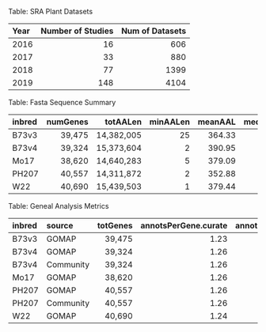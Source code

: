 Table: SRA Plant Datasets

|Year | Number of Studies| Num of Datasets|
|:----|-----------------:|---------------:|
|2016 |                16|             606|
|2017 |                33|             880|
|2018 |                77|            1399|
|2019 |               148|            4104|

Table: Fasta Sequence Summary

|inbred | numGenes|   totAALen| minAALen| meanAAL| medAAL| maxAALen| smallGeneProp|
|:------|--------:|----------:|--------:|-------:|------:|--------:|-------------:|
|B73v3  |   39,475| 14,382,005|       25|  364.33|    306|    4,743|          0.56|
|B73v4  |   39,324| 15,373,604|        2|  390.95|    316|    5,267|          0.86|
|Mo17   |   38,620| 14,640,283|        5|  379.09|    306|    5,426|          3.44|
|PH207  |   40,557| 14,311,872|        2|  352.88|    280|    4,947|          0.33|
|W22    |   40,690| 15,439,503|        1|  379.44|    304|    5,426|          0.25|
Table: Geneal Analysis Metrics

|inbred |source    | totGenes| annotsPerGene.curate| annotsPerGene.pred| coverage.curate| coverage.pred| meanSpec.curate| meanSpec.pred|
|:------|:---------|--------:|--------------------:|------------------:|---------------:|-------------:|---------------:|-------------:|
|B73v3  |GOMAP     |   39,475|                 1.23|              13.05|            4.10|         99.98|           11.98|         10.56|
|B73v4  |GOMAP     |   39,324|                 1.26|              11.46|            3.54|        100.00|           11.99|         10.85|
|B73v4  |Community |   39,324|                 1.26|               4.31|            3.54|         76.94|           11.99|         13.00|
|Mo17   |GOMAP     |   38,620|                 1.26|              11.53|            3.42|        100.00|           12.00|         10.85|
|PH207  |GOMAP     |   40,557|                 1.26|              11.48|            3.34|        100.00|           12.06|         10.67|
|PH207  |Community |   40,557|                 1.26|               2.21|            3.34|         45.44|           12.06|         11.30|
|W22    |GOMAP     |   40,690|                 1.24|              11.58|            3.08|        100.00|           12.10|         10.78|
